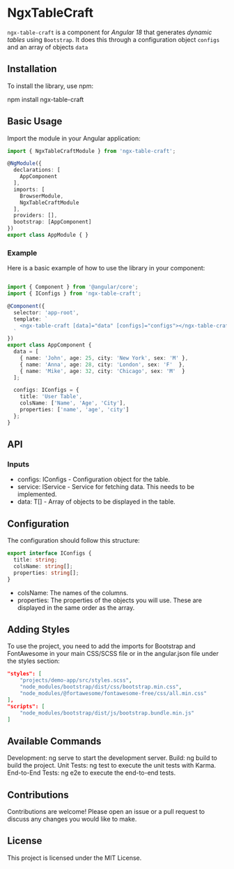 # NgxTableCraft

`ngx-table-craft` is a component for _Angular 18_ that generates _dynamic tables_ using `Bootstrap`. It does this through a configuration object `configs` and an array of objects `data`

## Installation

To install the library, use npm:

npm install ngx-table-craft

## Basic Usage

Import the module in your Angular application:

```TypeScript
import { NgxTableCraftModule } from 'ngx-table-craft';

@NgModule({
  declarations: [
    AppComponent
  ],
  imports: [
    BrowserModule,
    NgxTableCraftModule
  ],
  providers: [],
  bootstrap: [AppComponent]
})
export class AppModule { }
```

### Example

Here is a basic example of how to use the library in your component:

```TypeScript

import { Component } from '@angular/core';
import { IConfigs } from 'ngx-table-craft';

@Component({
  selector: 'app-root',
  template: `
    <ngx-table-craft [data]="data" [configs]="configs"></ngx-table-craft>
  `
})
export class AppComponent {
  data = [
    { name: 'John', age: 25, city: 'New York', sex: 'M' },
    { name: 'Anna', age: 28, city: 'London', sex: 'F'  },
    { name: 'Mike', age: 32, city: 'Chicago', sex: 'M'  }
  ];

  configs: IConfigs = {
    title: 'User Table',
    colsName: ['Name', 'Age', 'City'],
    properties: ['name', 'age', 'city']
  };
}
```
## API
### Inputs
- configs: IConfigs - Configuration object for the table.
- service: IService<T> - Service for fetching data. This needs to be implemented.
- data: T[] - Array of objects to be displayed in the table.

## Configuration

The configuration should follow this structure:

```TypeScript
export interface IConfigs {
  title: string;
  colsName: string[];
  properties: string[];
}
```

- colsName: The names of the columns.
- properties: The properties of the objects you will use. These are displayed in the same order as the array.

## Adding Styles

To use the project, you need to add the imports for Bootstrap and FontAwesome in your main CSS/SCSS file or in the angular.json file under the styles section:

```JSON
"styles": [
    "projects/demo-app/src/styles.scss",
    "node_modules/bootstrap/dist/css/bootstrap.min.css",
    "node_modules/@fortawesome/fontawesome-free/css/all.min.css"
],
"scripts": [
    "node_modules/bootstrap/dist/js/bootstrap.bundle.min.js"
]
```

## Available Commands

Development: ng serve to start the development server.
Build: ng build to build the project.
Unit Tests: ng test to execute the unit tests with Karma.
End-to-End Tests: ng e2e to execute the end-to-end tests.

## Contributions

Contributions are welcome! Please open an issue or a pull request to discuss any changes you would like to make.

## License

This project is licensed under the MIT License.
